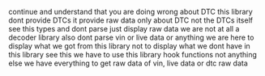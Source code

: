 continue and understand that you are doing wrong about DTC
this library dont provide DTCs it provide raw data only about DTC not the DTCs itself see this types
and dont parse just display raw data we are not at all a decoder library
also dont parse vin or 
live data or anything we are here to display what we got from this library not to display what we dont have in this library
see this we have to use this library hook functions not anything else we have everything to get raw data of vin, live data or dtc raw data